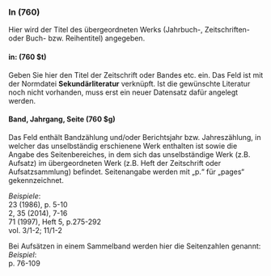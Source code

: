 ### In (760)
Hier wird der Titel des übergeordneten Werks (Jahrbuch-, Zeitschriften- oder Buch- bzw. Reihentitel) angegeben.&nbsp;

#### in: (760 $t)
Geben Sie hier den Titel der Zeitschrift oder Bandes etc. ein. Das Feld ist mit der Normdatei **Sekundärliteratur** verknüpft. Ist die gewünschte Literatur noch nicht vorhanden, muss erst ein neuer Datensatz dafür angelegt werden. 
#### Band, Jahrgang, Seite (760 $g)  

Das Feld enthält Bandzählung und/oder Berichtsjahr bzw. Jahreszählung, in welcher das unselbständig erschienene Werk enthalten ist sowie die Angabe des Seitenbereiches, in dem sich das unselbständige Werk (z.B. Aufsatz) im übergeordneten Werk (z.B. Heft der Zeitschrift oder Aufsatzsammlung) befindet. Seitenangabe werden mit „p.“ für „pages“ gekennzeichnet.  
  
_Beispiele_:  
23 (1986), p. 5-10   
2, 35 (2014), 7-16  
71 (1997), Heft 5, p.275-292  
vol. 3/1-2; 11/1-2  
  
Bei Aufsätzen in einem Sammelband werden hier die Seitenzahlen genannt:  
_Beispiel_:  
p. 76-109